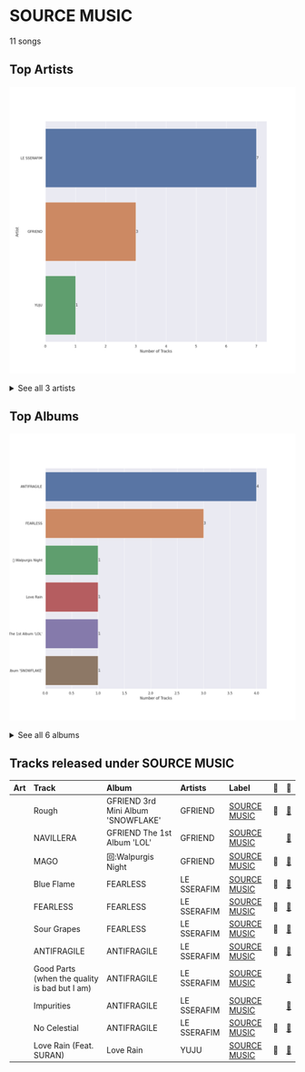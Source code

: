 # SOURCE MUSIC

11 songs

## Top Artists

![Bar chart of top 3 artists](../images/labels/source_music/artists.png)


<details>
<summary>See all 3 artists</summary>

|   Number of Tracks | Art                                                                                              | Artist      | 🔗                                                           |
|-------------------:|:-------------------------------------------------------------------------------------------------|:------------|:------------------------------------------------------------|
|                  7 | <img src="https://i.scdn.co/image/ab6761610000e5ebfb6c0b7b6918dca92be0ed75" alt="" width="50" /> | LE SSERAFIM | [🔗](https://open.spotify.com/artist/4SpbR6yFEvexJuaBpgAU5p) |
|                  3 | <img src="https://i.scdn.co/image/ab6761610000e5ebd0701912e6fccf8427bc7361" alt="" width="50" /> | GFRIEND     | [🔗](https://open.spotify.com/artist/0qlWcS66ohOIi0M8JZwPft) |
|                  1 | <img src="https://i.scdn.co/image/ab6761610000e5ebd40fae46480e4202ef69316d" alt="" width="50" /> | YUJU        | [🔗](https://open.spotify.com/artist/7Bu0r4MCDX3sbhcFD5IXyx) |

</details>


## Top Albums

![Bar chart of top 6 albums in](../images/labels/source_music/albums.png)


<details>
<summary>See all 6 albums</summary>

|   Number of Tracks | Art                                                                                              | Album                              | 🔗                                                          |
|-------------------:|:-------------------------------------------------------------------------------------------------|:-----------------------------------|:-----------------------------------------------------------|
|                  4 | <img src="https://i.scdn.co/image/ab67616d0000b273a991995542d50a691b9ae5be" alt="" width="50" /> | ANTIFRAGILE                        | [🔗](https://open.spotify.com/album/3u0ggfmK0vjuHMNdUbtaa9) |
|                  3 | <img src="https://i.scdn.co/image/ab67616d0000b2739030184114911536d5f77555" alt="" width="50" /> | FEARLESS                           | [🔗](https://open.spotify.com/album/4Mc7WwYH41hgUWeKX25Sot) |
|                  1 | <img src="https://i.scdn.co/image/ab67616d0000b273a1c07b020417770f3385448f" alt="" width="50" /> | 回:Walpurgis Night                  | [🔗](https://open.spotify.com/album/6keRNtq7CnhNrD2EIKOA6h) |
|                  1 | <img src="https://i.scdn.co/image/ab67616d0000b273f8155fafa8e6f4d332f2e907" alt="" width="50" /> | Love Rain                          | [🔗](https://open.spotify.com/album/40fAbWLsPvL0nUuiDCwxHu) |
|                  1 | <img src="https://i.scdn.co/image/ab67616d0000b27393f063bd7b14993d5ffb9287" alt="" width="50" /> | GFRIEND The 1st Album 'LOL'        | [🔗](https://open.spotify.com/album/0PlSM2Hml1cFANnzYu6RCg) |
|                  1 | <img src="https://i.scdn.co/image/ab67616d0000b273fc5b3a4f6c07140daa455a61" alt="" width="50" /> | GFRIEND 3rd Mini Album 'SNOWFLAKE' | [🔗](https://open.spotify.com/album/0COnSwFb5qOhABUyWNw6Kp) |

</details>


## Tracks released under SOURCE MUSIC

| Art                                                                                              | Track                                         | Album                              | Artists     | Label                           | 💚   | 🔗                                                          |
|:-------------------------------------------------------------------------------------------------|:----------------------------------------------|:-----------------------------------|:------------|:--------------------------------|:----|:-----------------------------------------------------------|
| <img src="https://i.scdn.co/image/ab67616d0000b273fc5b3a4f6c07140daa455a61" alt="" width="50" /> | Rough                                         | GFRIEND 3rd Mini Album 'SNOWFLAKE' | GFRIEND     | [SOURCE MUSIC](source_music.md) | 💚   | [🔗](https://open.spotify.com/track/3CVeGXpoPKJQ9JuhPp3mpL) |
| <img src="https://i.scdn.co/image/ab67616d0000b27393f063bd7b14993d5ffb9287" alt="" width="50" /> | NAVILLERA                                     | GFRIEND The 1st Album 'LOL'        | GFRIEND     | [SOURCE MUSIC](source_music.md) |     | [🔗](https://open.spotify.com/track/2Oi0IO8K4BEbhPUdWcjNmv) |
| <img src="https://i.scdn.co/image/ab67616d0000b273a1c07b020417770f3385448f" alt="" width="50" /> | MAGO                                          | 回:Walpurgis Night                  | GFRIEND     | [SOURCE MUSIC](source_music.md) | 💚   | [🔗](https://open.spotify.com/track/46WaBBaEHzgbN88Ew0nh50) |
| <img src="https://i.scdn.co/image/ab67616d0000b2739030184114911536d5f77555" alt="" width="50" /> | Blue Flame                                    | FEARLESS                           | LE SSERAFIM | [SOURCE MUSIC](source_music.md) | 💚   | [🔗](https://open.spotify.com/track/37YoRLUu1qId0ewavgvnkG) |
| <img src="https://i.scdn.co/image/ab67616d0000b2739030184114911536d5f77555" alt="" width="50" /> | FEARLESS                                      | FEARLESS                           | LE SSERAFIM | [SOURCE MUSIC](source_music.md) | 💚   | [🔗](https://open.spotify.com/track/296nXCOv97WJNRWzIBQnoj) |
| <img src="https://i.scdn.co/image/ab67616d0000b2739030184114911536d5f77555" alt="" width="50" /> | Sour Grapes                                   | FEARLESS                           | LE SSERAFIM | [SOURCE MUSIC](source_music.md) | 💚   | [🔗](https://open.spotify.com/track/6wBpO4Xc4YgShnENGSFA1M) |
| <img src="https://i.scdn.co/image/ab67616d0000b273a991995542d50a691b9ae5be" alt="" width="50" /> | ANTIFRAGILE                                   | ANTIFRAGILE                        | LE SSERAFIM | [SOURCE MUSIC](source_music.md) | 💚   | [🔗](https://open.spotify.com/track/4fsQ0K37TOXa3hEQfjEic1) |
| <img src="https://i.scdn.co/image/ab67616d0000b273a991995542d50a691b9ae5be" alt="" width="50" /> | Good Parts (when the quality is bad but I am) | ANTIFRAGILE                        | LE SSERAFIM | [SOURCE MUSIC](source_music.md) |     | [🔗](https://open.spotify.com/track/1sZBzYhrQG40zcSuKkI93c) |
| <img src="https://i.scdn.co/image/ab67616d0000b273a991995542d50a691b9ae5be" alt="" width="50" /> | Impurities                                    | ANTIFRAGILE                        | LE SSERAFIM | [SOURCE MUSIC](source_music.md) |     | [🔗](https://open.spotify.com/track/7F0MuIk5glqtowCUjbn9es) |
| <img src="https://i.scdn.co/image/ab67616d0000b273a991995542d50a691b9ae5be" alt="" width="50" /> | No Celestial                                  | ANTIFRAGILE                        | LE SSERAFIM | [SOURCE MUSIC](source_music.md) | 💚   | [🔗](https://open.spotify.com/track/21ApmVGIzIAIDSBdHu6SVt) |
| <img src="https://i.scdn.co/image/ab67616d0000b273f8155fafa8e6f4d332f2e907" alt="" width="50" /> | Love Rain (Feat. SURAN)                       | Love Rain                          | YUJU        | [SOURCE MUSIC](source_music.md) | 💚   | [🔗](https://open.spotify.com/track/4T5fM8eGg5Pj6PLtIGLeU5) |
